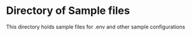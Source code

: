 # Directory of Sample files
This directory holds sample files for .env and other sample configurations
